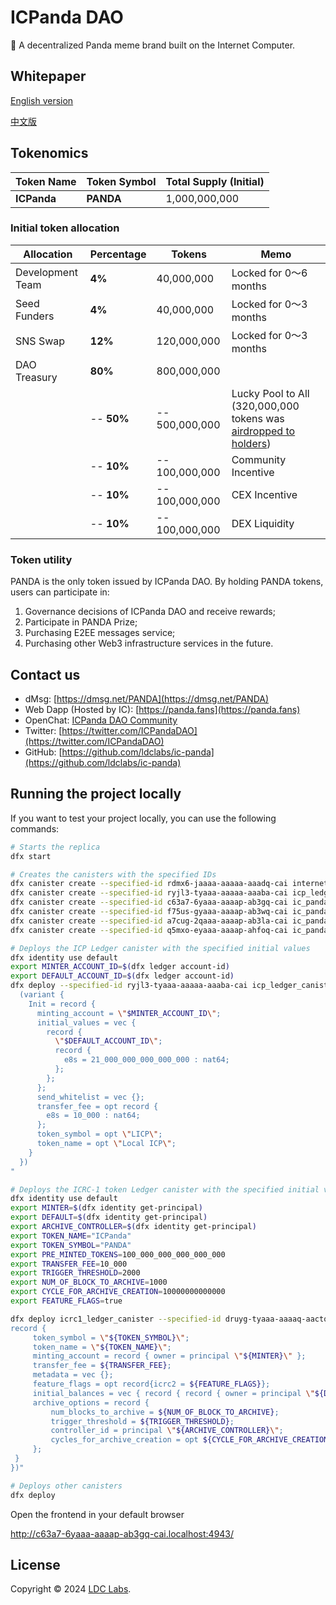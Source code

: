 # ICPanda DAO
🐼 A decentralized Panda meme brand built on the Internet Computer.

## Whitepaper

[English version](./whitepaper/en.md)

[中文版](./whitepaper/zh.md)

## Tokenomics

| Token Name  | Token Symbol | Total Supply (Initial) |
| ----------- | ------------ | ---------------------- |
| **ICPanda** | **PANDA**    | 1,000,000,000          |

### Initial token allocation

| Allocation       | Percentage | Tokens         | Memo                                                                                                                                                    |
| ---------------- | ---------- | -------------- | ------------------------------------------------------------------------------------------------------------------------------------------------------- |
| Development Team | **4%**     | 40,000,000     | Locked for 0～6 months                                                                                                                                  |
| Seed Funders     | **4%**     | 40,000,000     | Locked for 0～3 months                                                                                                                                  |
| SNS Swap         | **12%**    | 120,000,000    | Locked for 0～3 months                                                                                                                                  |
| DAO Treasury     | **80%**    | 800,000,000    |                                                                                                                                                         |
|                  | -- **50%** | -- 500,000,000 | Lucky Pool to All (320,000,000 tokens was [airdropped to holders](https://dashboard.internetcomputer.org/sns/d7wvo-iiaaa-aaaaq-aacsq-cai/proposal/108)) |
|                  | -- **10%** | -- 100,000,000 | Community Incentive                                                                                                                                     |
|                  | -- **10%** | -- 100,000,000 | CEX Incentive                                                                                                                                           |
|                  | -- **10%** | -- 100,000,000 | DEX Liquidity                                                                                                                                           |


### Token utility

PANDA is the only token issued by ICPanda DAO. By holding PANDA tokens, users can participate in:

1. Governance decisions of ICPanda DAO and receive rewards;
2. Participate in PANDA Prize;
3. Purchasing E2EE messages service;
4. Purchasing other Web3 infrastructure services in the future.

## Contact us

- dMsg: [https://dmsg.net/PANDA](https://dmsg.net/PANDA)
- Web Dapp (Hosted by IC): [https://panda.fans](https://panda.fans)
- OpenChat: [ICPanda DAO Community](https://oc.app/community/dqcvf-haaaa-aaaar-a5uqq-cai)
- Twitter: [https://twitter.com/ICPandaDAO](https://twitter.com/ICPandaDAO)
- GitHub: [https://github.com/ldclabs/ic-panda](https://github.com/ldclabs/ic-panda)

## Running the project locally

If you want to test your project locally, you can use the following commands:

```bash
# Starts the replica
dfx start

# Creates the canisters with the specified IDs
dfx canister create --specified-id rdmx6-jaaaa-aaaaa-aaadq-cai internet_identity
dfx canister create --specified-id ryjl3-tyaaa-aaaaa-aaaba-cai icp_ledger_canister
dfx canister create --specified-id c63a7-6yaaa-aaaap-ab3gq-cai ic_panda_frontend
dfx canister create --specified-id f75us-gyaaa-aaaap-ab3wq-cai ic_panda_infra
dfx canister create --specified-id a7cug-2qaaa-aaaap-ab3la-cai ic_panda_luckypool
dfx canister create --specified-id q5mxo-eyaaa-aaaap-ahfoq-cai ic_panda_ai

# Deploys the ICP Ledger canister with the specified initial values
dfx identity use default
export MINTER_ACCOUNT_ID=$(dfx ledger account-id)
export DEFAULT_ACCOUNT_ID=$(dfx ledger account-id)
dfx deploy --specified-id ryjl3-tyaaa-aaaaa-aaaba-cai icp_ledger_canister --argument "
  (variant {
    Init = record {
      minting_account = \"$MINTER_ACCOUNT_ID\";
      initial_values = vec {
        record {
          \"$DEFAULT_ACCOUNT_ID\";
          record {
            e8s = 21_000_000_000_000_000 : nat64;
          };
        };
      };
      send_whitelist = vec {};
      transfer_fee = opt record {
        e8s = 10_000 : nat64;
      };
      token_symbol = opt \"LICP\";
      token_name = opt \"Local ICP\";
    }
  })
"

# Deploys the ICRC-1 token Ledger canister with the specified initial values
dfx identity use default
export MINTER=$(dfx identity get-principal)
export DEFAULT=$(dfx identity get-principal)
export ARCHIVE_CONTROLLER=$(dfx identity get-principal)
export TOKEN_NAME="ICPanda"
export TOKEN_SYMBOL="PANDA"
export PRE_MINTED_TOKENS=100_000_000_000_000_000
export TRANSFER_FEE=10_000
export TRIGGER_THRESHOLD=2000
export NUM_OF_BLOCK_TO_ARCHIVE=1000
export CYCLE_FOR_ARCHIVE_CREATION=10000000000000
export FEATURE_FLAGS=true

dfx deploy icrc1_ledger_canister --specified-id druyg-tyaaa-aaaaq-aactq-cai --argument "(variant {Init =
record {
     token_symbol = \"${TOKEN_SYMBOL}\";
     token_name = \"${TOKEN_NAME}\";
     minting_account = record { owner = principal \"${MINTER}\" };
     transfer_fee = ${TRANSFER_FEE};
     metadata = vec {};
     feature_flags = opt record{icrc2 = ${FEATURE_FLAGS}};
     initial_balances = vec { record { record { owner = principal \"${DEFAULT}\"; }; ${PRE_MINTED_TOKENS}; }; };
     archive_options = record {
         num_blocks_to_archive = ${NUM_OF_BLOCK_TO_ARCHIVE};
         trigger_threshold = ${TRIGGER_THRESHOLD};
         controller_id = principal \"${ARCHIVE_CONTROLLER}\";
         cycles_for_archive_creation = opt ${CYCLE_FOR_ARCHIVE_CREATION};
     };
 }
})"

# Deploys other canisters
dfx deploy
```

Open the frontend in your default browser

http://c63a7-6yaaa-aaaap-ab3gq-cai.localhost:4943/

## License
Copyright © 2024 [LDC Labs](https://github.com/ldclabs).